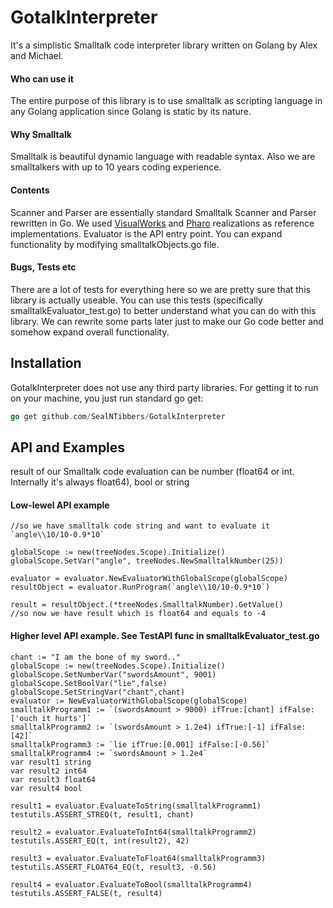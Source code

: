 # GotalkInterpreter

It's a simplistic Smalltalk code interpreter library written on Golang by Alex and Michael.


#### Who can use it

The entire purpose of this library is to use smalltalk as scripting language in any Golang application since Golang is static by its nature. 

#### Why Smalltalk

Smalltalk is beautiful dynamic language with readable syntax. Also we are smalltalkers with up to 10 years coding experience.

#### Contents

Scanner and Parser are essentially standard Smalltalk Scanner and Parser rewritten in Go. We used [VisualWorks](http://www.cincomsmalltalk.com) and [Pharo](https://pharo.org/) realizations as reference implementations.
Evaluator is the API entry point. You can expand functionality by modifying smalltalkObjects.go file.

#### Bugs, Tests etc

There are a lot of tests for everything here so we are pretty sure that this library is actually useable. You can use this tests (specifically smalltalkEvaluator_test.go) to better understand what you can do with this library.
We can rewrite some parts later just to make our Go code better and somehow expand overall functionality.

## Installation

GotalkInterpreter does not use any third party libraries. For getting it to run on your machine, you just run standard go get:
```go
go get github.com/SealNTibbers/GotalkInterpreter
```

## API and Examples

result of our Smalltalk code evaluation can be number (float64 or int. Internally it's always float64), bool or string

#### Low-lewel API example
```
//so we have smalltalk code string and want to evaluate it `angle\\10/10-0.9*10`

globalScope := new(treeNodes.Scope).Initialize()
globalScope.SetVar("angle", treeNodes.NewSmalltalkNumber(25))

evaluator = evaluator.NewEvaluatorWithGlobalScope(globalScope)
resultObject = evaluator.RunProgram(`angle\\10/10-0.9*10`)

result = resultObject.(*treeNodes.SmalltalkNumber).GetValue()
//so now we have result which is float64 and equals to -4
```

#### Higher level API example. See TestAPI func in smalltalkEvaluator_test.go
```
chant := "I am the bone of my sword.."
globalScope := new(treeNodes.Scope).Initialize()
globalScope.SetNumberVar("swordsAmount", 9001)
globalScope.SetBoolVar("lie",false)
globalScope.SetStringVar("chant",chant)
evaluator := NewEvaluatorWithGlobalScope(globalScope)
smalltalkProgramm1 := `(swordsAmount > 9000) ifTrue:[chant] ifFalse:['ouch it hurts']`
smalltalkProgramm2 := `(swordsAmount > 1.2e4) ifTrue:[-1] ifFalse:[42]`
smalltalkProgramm3 := `lie ifTrue:[0.001] ifFalse:[-0.56]`
smalltalkProgramm4 := `swordsAmount > 1.2e4`
var result1 string
var result2 int64
var result3 float64
var result4 bool

result1 = evaluator.EvaluateToString(smalltalkProgramm1)
testutils.ASSERT_STREQ(t, result1, chant)

result2 = evaluator.EvaluateToInt64(smalltalkProgramm2)
testutils.ASSERT_EQ(t, int(result2), 42)

result3 = evaluator.EvaluateToFloat64(smalltalkProgramm3)
testutils.ASSERT_FLOAT64_EQ(t, result3, -0.56)

result4 = evaluator.EvaluateToBool(smalltalkProgramm4)
testutils.ASSERT_FALSE(t, result4)
```
